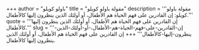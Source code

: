 +++
author = "باولو كويلو"
title = "مقولة باولو كويلو"
description = '''مقولة باولو كويلو: إن القادرين على فهم الحياة هم الأطفال، أو أولئك الذين ينظرون إليها كالأطفال.'''
quote = '''إن القادرين على فهم الحياة هم الأطفال، أو أولئك الذين ينظرون إليها كالأطفال.'''
slug = '''إن-القادرين-على-فهم-الحياة-هم-الأطفال،-أو-أولئك-الذين-ينظرون-إليها-كالأطفال'''
+++
إن القادرين على فهم الحياة هم الأطفال، أو أولئك الذين ينظرون إليها كالأطفال.
